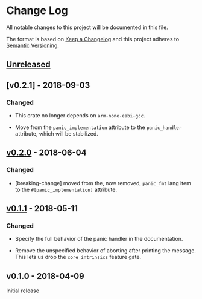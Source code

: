 # Change Log

All notable changes to this project will be documented in this file.

The format is based on [Keep a Changelog](http://keepachangelog.com/)
and this project adheres to [Semantic Versioning](http://semver.org/).

## [Unreleased]

## [v0.2.1] - 2018-09-03

### Changed

- This crate no longer depends on `arm-none-eabi-gcc`.

- Move from the `panic_implementation` attribute to the `panic_handler`
  attribute, which will be stabilized.

## [v0.2.0] - 2018-06-04

### Changed

- [breaking-change] moved from the, now removed, `panic_fmt` lang item to the
  `#[panic_implementation]` attribute.

## [v0.1.1] - 2018-05-11

### Changed

- Specify the full behavior of the panic handler in the documentation.

- Remove the unspecified behavior of aborting after printing the message. This lets us drop the
  `core_intrinsics` feature gate.

## v0.1.0 - 2018-04-09

Initial release

[Unreleased]: https://github.com/japaric/panic-itm/compare/v0.2.0...HEAD
[v0.2.0]: https://github.com/japaric/panic-itm/compare/v0.1.1...v0.2.0
[v0.1.1]: https://github.com/japaric/panic-itm/compare/v0.1.0...v0.1.1

